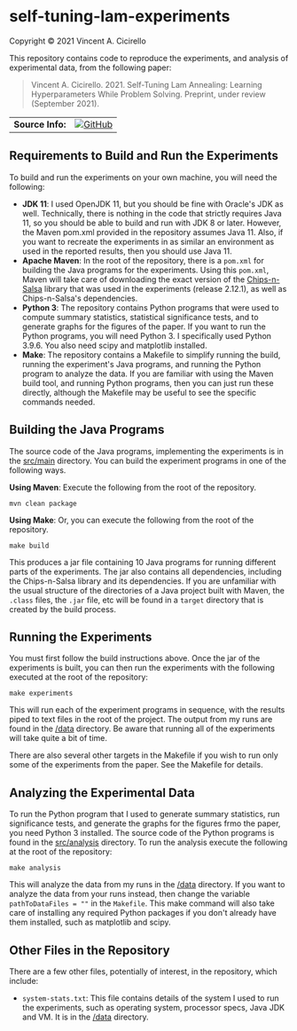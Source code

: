 # self-tuning-lam-experiments

Copyright &copy; 2021 Vincent A. Cicirello

This repository contains code to reproduce the experiments, and analysis of 
experimental data, from the following paper:

> Vincent A. Cicirello. 2021. Self-Tuning Lam Annealing: Learning Hyperparameters While Problem Solving. Preprint, under review (September 2021). 

| | |
| :--- | :--- |
| __Source Info:__ | [![GitHub](https://img.shields.io/github/license/cicirello/self-tuning-lam-experiments)](LICENSE) |

## Requirements to Build and Run the Experiments

To build and run the experiments on your own machine, you will need the following:
* __JDK 11__: I used OpenJDK 11, but you should be fine with Oracle's 
  JDK as well. Technically, there is nothing in the code that strictly 
  requires Java 11, so you should be able to build and run with JDK 8 
  or later. However, the Maven pom.xml provided in the repository assumes 
  Java 11. Also, if you want to recreate the experiments in as similar an 
  environment as used in the reported results, then you should use Java 11.
* __Apache Maven__: In the root of the repository, there is a `pom.xml` 
  for building the Java programs for the experiments. Using this `pom.xml`, 
  Maven will take care of downloading the exact version of 
  the [Chips-n-Salsa](https://chips-n-salsa.cicirello.org/) library that was 
  used in the experiments (release 2.12.1), as well as Chips-n-Salsa's 
  dependencies. 
* __Python 3__: The repository contains Python programs that were used to 
  compute summary statistics, statistical significance tests, and to generate
  graphs for the figures of the paper. If you want to run the Python programs, 
  you will need Python 3. I specifically used Python 3.9.6. You also need scipy 
  and matplotlib installed.
* __Make__: The repository contains a Makefile to simplify running the build, 
  running the experiment's Java programs, and running the Python program to 
  analyze the data. If you are familiar with using the Maven build tool, 
  and running Python programs, then you can just run these directly, although 
  the Makefile may be useful to see the specific commands needed.

## Building the Java Programs

The source code of the Java programs, implementing the experiments
is in the [src/main](src/main) directory.  You can build the experiment 
programs in one of the following ways.

__Using Maven__: Execute the following from the root of the
repository.

```shell
mvn clean package
```

__Using Make__: Or, you can execute the following from the root
of the repository.

```shell
make build
```

This produces a jar file containing 10 Java programs for running 
different parts of the experiments. The jar also contains all
dependencies, including the Chips-n-Salsa library and its dependencies.
If you are unfamiliar with the usual structure of the directories of 
a Java project built with Maven, the `.class` files, the `.jar` file, 
etc will be found in a `target` directory that is created by the 
build process.

## Running the Experiments

You must first follow the build instructions above. Once the jar of the experiments
is built, you can then run the experiments with the following executed at the root
of the repository:

```shell
make experiments
```

This will run each of the experiment programs in sequence, 
with the results piped to text files in the root of the project. The 
output from my runs are found in the [/data](data) directory. Be aware that
running all of the experiments will take quite a bit of time.

There are also several other targets in the Makefile if you wish to 
run only some of the experiments from the paper. See the Makefile for
details.

## Analyzing the Experimental Data

To run the Python program that I used to generate summary statistics, run 
significance tests, and generate the graphs for the figures frmo the paper,
you need Python 3 installed. The source code of the Python programs is 
found in the [src/analysis](src/analysis) directory.  To run the analysis
execute the following at the root of the repository:

```shell
make analysis
```

This will analyze the data from my runs in the [/data](data) directory.
If you want to analyze the data from your runs instead, then change the variable
`pathToDataFiles = ""` in the `Makefile`. This make command will also take
care of installing any required Python packages if you don't already have them
installed, such as matplotlib and scipy.

## Other Files in the Repository

There are a few other files, potentially of interest, in the repository,
which include:
* `system-stats.txt`: This file contains details of the system I 
  used to run the experiments, such as operating system, processor 
  specs, Java JDK and VM. It is in the [/data](data) directory.
